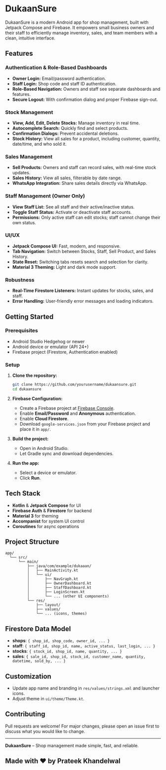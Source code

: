 
# DukaanSure

DukaanSure is a modern Android app for shop management, built with Jetpack Compose and Firebase. It empowers small business owners and their staff to efficiently manage inventory, sales, and team members with a clean, intuitive interface.

## Features

### Authentication & Role-Based Dashboards
- **Owner Login:** Email/password authentication.
- **Staff Login:** Shop code and staff ID authentication.
- **Role-Based Navigation:** Owners and staff see separate dashboards and features.
- **Secure Logout:** With confirmation dialog and proper Firebase sign-out.

### Stock Management
- **View, Add, Edit, Delete Stocks:** Manage inventory in real time.
- **Autocomplete Search:** Quickly find and select products.
- **Confirmation Dialogs:** Prevent accidental deletions.
- **Stock History:** View all sales for a product, including customer, quantity, date/time, and who sold it.

### Sales Management
- **Sell Products:** Owners and staff can record sales, with real-time stock updates.
- **Sales History:** View all sales, filterable by date range.
- **WhatsApp Integration:** Share sales details directly via WhatsApp.

### Staff Management (Owner Only)
- **View Staff List:** See all staff and their active/inactive status.
- **Toggle Staff Status:** Activate or deactivate staff accounts.
- **Permissions:** Only active staff can edit stocks; staff cannot change their own status.

### UI/UX
- **Jetpack Compose UI:** Fast, modern, and responsive.
- **Tab Navigation:** Switch between Stocks, Staff, Sell Product, and Sales History.
- **State Reset:** Switching tabs resets search and selection for clarity.
- **Material 3 Theming:** Light and dark mode support.

### Robustness
- **Real-Time Firestore Listeners:** Instant updates for stocks, sales, and staff.
- **Error Handling:** User-friendly error messages and loading indicators.



## Getting Started

### Prerequisites

- Android Studio Hedgehog or newer
- Android device or emulator (API 24+)
- Firebase project (Firestore, Authentication enabled)

### Setup

1. **Clone the repository:**
   ```sh
   git clone https://github.com/yourusername/dukaansure.git
   cd dukaansure
   ```

2. **Firebase Configuration:**
   - Create a Firebase project at [Firebase Console](https://console.firebase.google.com/).
   - Enable **Email/Password** and **Anonymous** authentication.
   - Enable **Cloud Firestore**.
   - Download `google-services.json` from your Firebase project and place it in `app/`.

3. **Build the project:**
   - Open in Android Studio.
   - Let Gradle sync and download dependencies.

4. **Run the app:**
   - Select a device or emulator.
   - Click **Run**.

## Tech Stack

- **Kotlin** & **Jetpack Compose** for UI
- **Firebase Auth** & **Firestore** for backend
- **Material 3** for theming
- **Accompanist** for system UI control
- **Coroutines** for async operations

## Project Structure

```
app/
  └── src/
      └── main/
          ├── java/com/example/dukaaan/
          │   ├── MainActivity.kt
          │   └── ui/
          │       ├── NavGraph.kt
          │       ├── OwnerDashboard.kt
          │       ├── StaffDashboard.kt
          │       ├── LoginScreen.kt
          │       └── ... (other UI components)
          └── res/
              ├── layout/
              ├── values/
              └── ... (icons, themes)
```

## Firestore Data Model

- **shops**: `{ shop_id, shop_code, owner_id, ... }`
- **staff**: `{ staff_id, shop_id, name, active_status, last_login, ... }`
- **stocks**: `{ stock_id, shop_id, name, quantity, ... }`
- **sales**: `{ sale_id, shop_id, stock_id, customer_name, quantity, datetime, sold_by, ... }`

## Customization

- Update app name and branding in `res/values/strings.xml` and launcher icons.
- Adjust theme in `ui/theme/Theme.kt`.

## Contributing

Pull requests are welcome! For major changes, please open an issue first to discuss what you would like to change.



---

**DukaanSure** – Shop management made simple, fast, and reliable.

Made with ❤️ by Prateek Khandelwal
---

